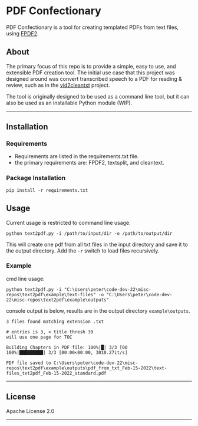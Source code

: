 # PDF Confectionary

PDF Confectionary is a tool for creating templated PDFs from text files, using [FPDF2](https://pyfpdf.github.io/fpdf2/index.html).

## About

The primary focus of this repo is to provide a simple, easy to use, and extensible PDF creation tool. The initial use case that this project was designed around was convert transcribed speech to a PDF for reading & review, such as in the [vid2cleantxt](https://github.com/pszemraj/vid2cleantxt) project.

The tool is originally designed to be used as a command line tool, but it can also be used as an installable Python module (WIP).

---

## Installation

### Requirements

- Requirements are listed in the requirements.txt file.
- the primary requirements are: FPDF2, textsplit, and cleantext.

### Package Installation

    pip install -r requirements.txt

## Usage

Current usage is restricted to command line usage.

`python text2pdf.py -i /path/to/input/dir -o /path/to/output/dir`

This will create one pdf from all txt files in the input directory and save it to the output directory. Add the `-r` switch to load files recursively.

### Example

cmd line usage:

`python text2pdf.py -i "C:\Users\peter\code-dev-22\misc-repos\text2pdf\example\text-files" -o "C:\Users\peter\code-dev-22\misc-repos\text2pdf\example\outputs"`

console output is below, results are in the output directory `example\outputs`.

```
3 files found matching extension .txt

# entries is 3, < title thresh 39
will use one page for TOC

Building Chapters in PDF file: 100%|█| 3/3 [00
100%|█████████| 3/3 [00:00<00:00, 3010.27it/s]

PDF file saved to C:\Users\peter\code-dev-22\misc-repos\text2pdf\example\outputs\pdf_from_txt_Feb-15-2022\text-files_txt2pdf_Feb-15-2022_standard.pdf
```

---

## License

Apache License 2.0

---